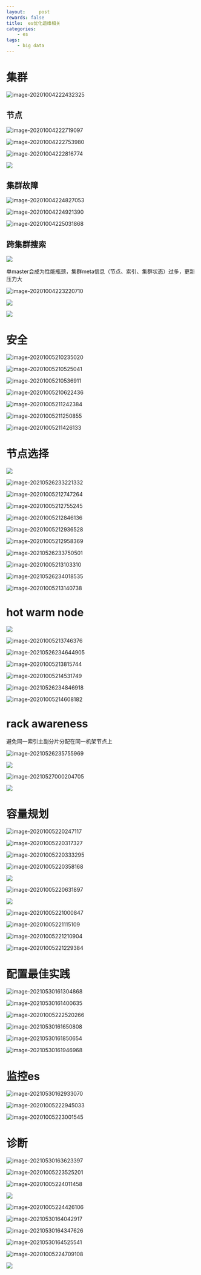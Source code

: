 ```yaml
---
layout:     post
rewards: false
title:  es优化运维相关
categories:
    - es
tags:
    - big data
---
```


# 集群

![image-20201004222432325](https://cdn.jsdelivr.net/gh/631068264/img/007S8ZIlgy1gjdo2zvavhj31tu0sgh57.jpg)

## 节点

![image-20201004222719097](https://cdn.jsdelivr.net/gh/631068264/img/007S8ZIlgy1gjdo5vp8szj317u0qkqm2.jpg)

![image-20201004222753980](https://cdn.jsdelivr.net/gh/631068264/img/007S8ZIlgy1gjdo6hweekj31lo0u07od.jpg)

![image-20201004222816774](https://cdn.jsdelivr.net/gh/631068264/img/007S8ZIlgy1gjdo6wdm5wj31ti0u0x0s.jpg)

![](https://cdn.jsdelivr.net/gh/631068264/img/008i3skNgy1gr07hmbq2dj31g10u0463.jpg)

## 集群故障

![image-20201004224827053](https://cdn.jsdelivr.net/gh/631068264/img/007S8ZIlgy1gjdorvly2mj31ku0u0qk7.jpg)

![image-20201004224921390](https://cdn.jsdelivr.net/gh/631068264/img/007S8ZIlgy1gjdostkb43j31i50u0ker.jpg)

![image-20201004225031868](https://cdn.jsdelivr.net/gh/631068264/img/007S8ZIlgy1gjdou28aswj31h50u04qp.jpg)





## 跨集群搜索
![](https://cdn.jsdelivr.net/gh/631068264/img/008i3skNgy1gr08fcp8d6j31ew0u0n9b.jpg)

单master会成为性能瓶颈，集群meta信息（节点、索引、集群状态）过多，更新压力大

![image-20201004223220710](https://cdn.jsdelivr.net/gh/631068264/img/007S8ZIlgy1gjdob4z8pzj31mb0u01kx.jpg)

![](https://cdn.jsdelivr.net/gh/631068264/img/008i3skNgy1gr08gfe9d2j31ru0u0n4o.jpg)

![](https://cdn.jsdelivr.net/gh/631068264/img/008i3skNgy1gr08ju8kc1j31600roq6e.jpg)





# 安全

![image-20201005210235020](https://cdn.jsdelivr.net/gh/631068264/img/007S8ZIlgy1gjerc1a3vbj31k00u0dvp.jpg)

![image-20201005210525041](https://cdn.jsdelivr.net/gh/631068264/img/007S8ZIlgy1gjerez1o6bj316d0u0arg.jpg)

![image-20201005210536911](https://cdn.jsdelivr.net/gh/631068264/img/007S8ZIlgy1gjerf707dzj31xo0u0e59.jpg)

![image-20201005210622436](https://cdn.jsdelivr.net/gh/631068264/img/007S8ZIlgy1gjerfz2y9sj31mr0u0ao7.jpg)



![image-20201005211242384](https://cdn.jsdelivr.net/gh/631068264/img/007S8ZIlgy1gjermka143j31fb0u07sj.jpg)

![image-20201005211250855](https://cdn.jsdelivr.net/gh/631068264/img/007S8ZIlgy1gjermpp1spj31va0u04dp.jpg)

![image-20201005211426133](https://cdn.jsdelivr.net/gh/631068264/img/007S8ZIlgy1gjerod5hq0j318p0u07v9.jpg)

# 节点选择



![](https://cdn.jsdelivr.net/gh/631068264/img/008i3skNgy1gqw91ej57yj31ck0u040n.jpg)

![image-20210526233221332](https://cdn.jsdelivr.net/gh/631068264/img/008i3skNgy1gqw91rjsmlj31kp0u0tox.jpg)

![image-20201005212747264](https://cdn.jsdelivr.net/gh/631068264/img/007S8ZIlgy1gjes299w0ej31iu0u04qp.jpg)

![image-20201005212755245](https://cdn.jsdelivr.net/gh/631068264/img/007S8ZIlgy1gjes2e92mdj31h30u0nik.jpg)

![image-20201005212846136](https://cdn.jsdelivr.net/gh/631068264/img/007S8ZIlgy1gjes39vzwyj31fz0u0qss.jpg)

![image-20201005212936528](https://cdn.jsdelivr.net/gh/631068264/img/007S8ZIlgy1gjes45e2jcj31ca0q6tjx.jpg)

![image-20201005212958369](https://cdn.jsdelivr.net/gh/631068264/img/007S8ZIlgy1gjes4j3nejj31ep0u04jl.jpg)

![image-20210526233750501](https://cdn.jsdelivr.net/gh/631068264/img/008i3skNgy1gqw97gegi6j31o90u01eo.jpg)

![image-20201005213103310](https://cdn.jsdelivr.net/gh/631068264/img/007S8ZIlgy1gjes5ng6laj31ko0u0wxn.jpg)

![image-20210526234018535](https://cdn.jsdelivr.net/gh/631068264/img/008i3skNgy1gqw9a11c0fj31n20u07qh.jpg)

![image-20201005213140738](https://cdn.jsdelivr.net/gh/631068264/img/007S8ZIlgy1gjes6at6tlj318s0u0qle.jpg)

# hot warm node

![](https://cdn.jsdelivr.net/gh/631068264/img/008i3skNgy1gqw9fru5bcj31gl0u0add.jpg)

![image-20201005213746376](https://cdn.jsdelivr.net/gh/631068264/img/007S8ZIlgy1gjescn8ui4j31ig0u0gzp.jpg)

![image-20210526234644905](https://cdn.jsdelivr.net/gh/631068264/img/008i3skNgy1gqw9gqpuknj31ey0u0tms.jpg)

![image-20201005213815744](https://cdn.jsdelivr.net/gh/631068264/img/007S8ZIlgy1gjesd5f0uhj30xw0n4457.jpg)

![image-20201005214531749](https://cdn.jsdelivr.net/gh/631068264/img/007S8ZIlgy1gjeskppwcyj31k30u04qp.jpg)

![image-20210526234846918](https://cdn.jsdelivr.net/gh/631068264/img/008i3skNgy1gqw9iuhzonj31bx0u0b0r.jpg)

![image-20201005214608182](https://cdn.jsdelivr.net/gh/631068264/img/007S8ZIlgy1gjeslcjg5yj31gq0u0qto.jpg)

# rack awareness

避免同一索引主副分片分配在同一机架节点上

![image-20210526235755969](https://cdn.jsdelivr.net/gh/631068264/img/008i3skNgy1gqw9scgzunj31mm0u04nw.jpg)

![](https://cdn.jsdelivr.net/gh/631068264/img/008i3skNgy1gqw9vjcq66j31ax0u0tbs.jpg)

![image-20210527000204705](https://cdn.jsdelivr.net/gh/631068264/img/008i3skNgy1gqw9wn9r5vj31et0u01kx.jpg)

![](https://cdn.jsdelivr.net/gh/631068264/img/008i3skNgy1gqwaaapszzj31fd0u0jud.jpg)



# 容量规划

![image-20201005220247117](https://cdn.jsdelivr.net/gh/631068264/img/007S8ZIlgy1gjet2o8ilkj31ji0u0nih.jpg)

![image-20201005220317327](https://cdn.jsdelivr.net/gh/631068264/img/007S8ZIlgy1gjet36y8gdj30ww0u0qf3.jpg)

![image-20201005220333295](https://cdn.jsdelivr.net/gh/631068264/img/007S8ZIlgy1gjet3gq9y6j31930u0dqb.jpg)

![image-20201005220358168](https://cdn.jsdelivr.net/gh/631068264/img/007S8ZIlgy1gjet3wqmpdj31470u0asg.jpg)

![](https://cdn.jsdelivr.net/gh/631068264/img/007S8ZIlgy1gjet64pbl5j31hc0u0tub.jpg)

![image-20201005220631897](https://cdn.jsdelivr.net/gh/631068264/img/007S8ZIlgy1gjet6kokfgj31fb0u0txi.jpg)

![](https://cdn.jsdelivr.net/gh/631068264/img/008i3skNgy1gr0idkc6pkj31640u0wgs.jpg)

![image-20201005221000847](https://cdn.jsdelivr.net/gh/631068264/img/007S8ZIlgy1gjeta6s5hxj31hv0u04k5.jpg)

![image-20201005221115109](https://cdn.jsdelivr.net/gh/631068264/img/007S8ZIlgy1gjetbhlxhnj318o0u0e31.jpg)

![image-20201005221210904](https://cdn.jsdelivr.net/gh/631068264/img/007S8ZIlgy1gjetcgftqyj31lt0u07pu.jpg)

![image-20201005221229384](https://cdn.jsdelivr.net/gh/631068264/img/007S8ZIlgy1gjetcrivutj31of0u07h8.jpg)

# 配置最佳实践

![image-20210530161304868](https://cdn.jsdelivr.net/gh/631068264/img/008i3skNgy1gr0ituvq58j319h0u0h2x.jpg)

![image-20210530161400635](https://cdn.jsdelivr.net/gh/631068264/img/008i3skNgy1gr0iuuwuwmj31l90u04qp.jpg)

![image-20201005222520266](https://cdn.jsdelivr.net/gh/631068264/img/007S8ZIlgy1gjetq4s4ysj31op0u0kd4.jpg)

![image-20210530161650808](https://cdn.jsdelivr.net/gh/631068264/img/008i3skNgy1gr0ixsqlh7j31gp0u0nl3.jpg)

![image-20210530161850654](https://cdn.jsdelivr.net/gh/631068264/img/008i3skNgy1gr0izu7jzvj31jk0u0k43.jpg)

![image-20210530161946968](https://cdn.jsdelivr.net/gh/631068264/img/008i3skNgy1gr0j0u8zkuj316t0u0ngg.jpg)



# 监控es

![image-20210530162933070](https://cdn.jsdelivr.net/gh/631068264/img/008i3skNgy1gr0jazgp9rj313c0pkdos.jpg)

![image-20201005222945033](https://cdn.jsdelivr.net/gh/631068264/img/007S8ZIlgy1gjetuqhedlj311h0u07ld.jpg)

![image-20201005223001545](https://cdn.jsdelivr.net/gh/631068264/img/007S8ZIlgy1gjetv0igpwj31pr0u07wh.jpg)

# 诊断

![image-20210530163623397](https://cdn.jsdelivr.net/gh/631068264/img/008i3skNgy1gr0ji433csj31de0u0h6t.jpg)

![image-20201005223525201](https://cdn.jsdelivr.net/gh/631068264/img/007S8ZIlgy1gjeu0n8w0ej31kj0u01kx.jpg)

![image-20201005224011458](https://cdn.jsdelivr.net/gh/631068264/img/007S8ZIlgy1gjeu5l6fmbj31kb0u0e31.jpg)

![](https://cdn.jsdelivr.net/gh/631068264/img/008i3skNgy1gr0jlsf9whj31qz0u0q98.jpg)

![image-20201005224426106](https://cdn.jsdelivr.net/gh/631068264/img/007S8ZIlgy1gjeua0c029j31jp0u04qp.jpg)

![image-20210530164042917](https://cdn.jsdelivr.net/gh/631068264/img/008i3skNgy1gr0jmlzqdxj31y40u017f.jpg)

![image-20210530164347626](https://cdn.jsdelivr.net/gh/631068264/img/008i3skNgy1gr0jpsq4puj31ls0ny7dp.jpg)

![image-20210530164525541](https://cdn.jsdelivr.net/gh/631068264/img/008i3skNgy1gr0jri42m7j31sa0u07p9.jpg)

![image-20201005224709108](https://cdn.jsdelivr.net/gh/631068264/img/007S8ZIlgy1gjeucttawvj31v60tgh6c.jpg)

![](https://cdn.jsdelivr.net/gh/631068264/img/008i3skNgy1gr0jxmx6icj31jj0u0n74.jpg)
